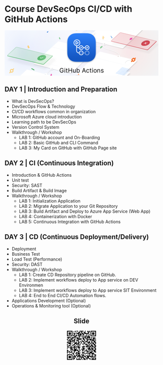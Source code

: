 # Course DevSecOps CI/CD with GitHub Actions

<img src="./img/image-20230222-043933.png">

## DAY 1 | Introduction and Preparation
- What is DevSecOps?
- DevSecOps Flow & Technology
- CI/CD workflows common in organization
- Microsoft Azure cloud introduction
- Learning path to be DevSecOps
- Version Control System
- Walkthrough / Workshop
    - LAB 1: GitHub account and On-Boarding
    - LAB 2: Basic GitHub and CLI Command
    - LAB 3: My Card on GitHub with GitHub Page site

## DAY 2 | CI (Continuous Integration)
- Introduction & GitHub Actions
- Unit test
- Security: SAST
- Build Artifact & Build Image
- Walkthrough / Workshop
    - LAB 1: Initialization Application
    - LAB 2: Migrate Application to your Git Repository
    - LAB 3: Build Artifact and Deploy to Azure App Service (Web App)
    - LAB 4: Containerization with Docker
    - LAB 5: Continuous Integration with GitHub Actions

## DAY 3 | CD (Continuous Deployment/Delivery)
- Deployment
- Business Test
- Load Test (Performance)
- Security: DAST
- Walkthrough / Workshop
    - LAB 1: Create CD Repository pipeline on GitHub.
    - LAB 2: Implement workflows deploy to App service on DEV Environmen
    - LAB 3: Implement workflows deploy to App service SIT Environment
    - LAB 4: End to End CI/CD Automation flows.
- Applications Development (Optional)
- Operations & Monitoring tool (Optional)


<div align="center">
<h2>Slide</h2>
<img src="./img/qr.png" width="100px">
</div>